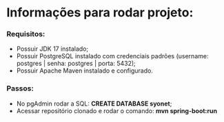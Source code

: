 # Informações para rodar projeto:

### Requisitos:
- Possuir JDK 17 instalado;
- Possuir PostgreSQL instalado com credenciais padrões (username: postgres | senha: postgres | porta: 5432);
- Possuir Apache Maven instalado e configurado.

### Passos:
- No pgAdmin rodar a SQL:
**CREATE DATABASE syonet**;
- Acessar repositório clonado e rodar o comando:
**mvn spring-boot:run**
